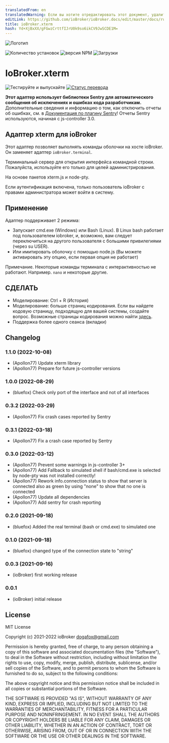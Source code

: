 ```yaml
---
translatedFrom: en
translatedWarning: Если вы хотите отредактировать этот документ, удалите поле «translationFrom», в противном случае этот документ будет снова автоматически переведен
editLink: https://github.com/ioBroker/ioBroker.docs/edit/master/docs/ru/adapterref/iobroker.xterm/README.md
title: ioBroker.xterm
hash: Yd+XjBxXX/gFGwzCrttfIJrU0k9so6ikCV9JwSCDE1M=
---
```

![Логотип](../../../en/adapterref/iobroker.xterm/admin/xterm.png)

![Количество установок](http://iobroker.live/badges/xterm-stable.svg)
![версия NPM](http://img.shields.io/npm/v/iobroker.xterm.svg)
![Загрузки](https://img.shields.io/npm/dm/iobroker.xterm.svg)

# IoBroker.xterm
![Тестируйте и выпускайте](https://github.com/ioBroker/ioBroker.xterm/workflows/Test%20and%20Release/badge.svg) [![Статус перевода](https://weblate.iobroker.net/widgets/adapters/-/xterm/svg-badge.svg)](https://weblate.iobroker.net/engage/adapters/?utm_source=widget)

**Этот адаптер использует библиотеки Sentry для автоматического сообщения об исключениях и ошибках кода разработчикам.** Дополнительные сведения и информацию о том, как отключить отчеты об ошибках, см. в [Документация по плагину Sentry](https://github.com/ioBroker/plugin-sentry#plugin-sentry)! Отчеты Sentry используются, начиная с js-controller 3.0.

## Адаптер xterm для ioBroker
Этот адаптер позволяет выполнять команды оболочки на хосте ioBroker. Он заменяет адаптер `ioBroker.terminal`.

Терминальный сервер для открытия интерфейса командной строки.
Пожалуйста, используйте его только для целей администрирования.

На основе пакетов xterm.js и node-pty.

Если аутентификация включена, только пользователь ioBroker с правами администратора может войти в систему.

## Применение
Адаптер поддерживает 2 режима:

- Запускает cmd.exe (Windows) или Bash (Linux). В Linux bash работает под пользователем iobroker, и, возможно, вам следует переключиться на другого пользователя с большими привилегиями (через su USER).
- Или имитировать оболочку с помощью node.js (Вы можете активировать эту опцию, если первая опция не работает)

Примечание. Некоторые команды терминала с интерактивностью не работают. Например. `nano` и некоторые другие.

## СДЕЛАТЬ
- Моделирование: Ctrl + R (История)
- Моделирование: больше страниц кодирования. Если вы найдете кодовую страницу, подходящую для вашей системы, создайте вопрос. Возможные страницы кодирования можно найти [здесь](https://github.com/ashtuchkin/iconv-lite/wiki/Supported-Encodings).
- Поддержка более одного сеанса (вкладки)

<!-- Заполнитель для следующей версии (в начале строки):

### **В РАБОТЕ** -->

## Changelog
### 1.1.0 (2022-10-08)
* (Apollon77) Update xterm library
* (Apollon77) Prepare for future js-controller versions

### 1.0.0 (2022-08-29)
* (bluefox) Check only port of the interface and not of all interfaces

### 0.3.2 (2022-03-29)
* (Apollon77) Fix crash cases reported by Sentry

### 0.3.1 (2022-03-18)
* (Apollon77) Fix a crash case reported by Sentry

### 0.3.0 (2022-03-12)
* (Apollon77) Prevent some warnings in js-controller 3+
* (Apollon77) Add Fallback to simulated shell if bash/cmd.exe is selected by node-pty was not installed correctly!
* (Apollon77) Rework info.connection status to show that server is connected also as green by using "none" to show that no one is connected
* (Apollon77) Update all dependencies
* (Apollon77) Add sentry for crash reporting

### 0.2.0 (2021-09-18)
* (bluefox) Added the real terminal (bash or cmd.exe) to simulated one

### 0.1.0 (2021-09-18)
* (bluefox) changed type of the connection state to "string"

### 0.0.3 (2021-09-16)
* (ioBroker) first working release

### 0.0.1
* (ioBroker) initial release

## License
MIT License

Copyright (c) 2021-2022 ioBroker <dogafox@gmail.com>

Permission is hereby granted, free of charge, to any person obtaining a copy
of this software and associated documentation files (the "Software"), to deal
in the Software without restriction, including without limitation the rights
to use, copy, modify, merge, publish, distribute, sublicense, and/or sell
copies of the Software, and to permit persons to whom the Software is
furnished to do so, subject to the following conditions:

The above copyright notice and this permission notice shall be included in all
copies or substantial portions of the Software.

THE SOFTWARE IS PROVIDED "AS IS", WITHOUT WARRANTY OF ANY KIND, EXPRESS OR
IMPLIED, INCLUDING BUT NOT LIMITED TO THE WARRANTIES OF MERCHANTABILITY,
FITNESS FOR A PARTICULAR PURPOSE AND NONINFRINGEMENT. IN NO EVENT SHALL THE
AUTHORS OR COPYRIGHT HOLDERS BE LIABLE FOR ANY CLAIM, DAMAGES OR OTHER
LIABILITY, WHETHER IN AN ACTION OF CONTRACT, TORT OR OTHERWISE, ARISING FROM,
OUT OF OR IN CONNECTION WITH THE SOFTWARE OR THE USE OR OTHER DEALINGS IN THE
SOFTWARE.